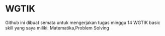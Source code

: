 # WGTIK
Github ini dibuat semata untuk mengerjakan tugas minggu 14 WGTIK
basic skill yang saya miliki: Matematika,Problem Solving
